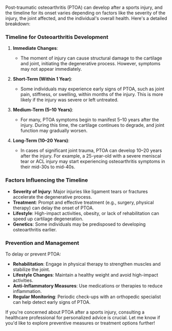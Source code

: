 Post-traumatic osteoarthritis (PTOA) can develop after a sports injury, and the timeline for its onset varies depending on factors like the severity of the injury, the joint affected, and the individual's overall health. Here's a detailed breakdown:

### **Timeline for Osteoarthritis Development**
1. **Immediate Changes**:
   - The moment of injury can cause structural damage to the cartilage and joint, initiating the degenerative process. However, symptoms may not appear immediately.

2. **Short-Term (Within 1 Year)**:
   - Some individuals may experience early signs of PTOA, such as joint pain, stiffness, or swelling, within months of the injury. This is more likely if the injury was severe or left untreated.

3. **Medium-Term (5–10 Years)**:
   - For many, PTOA symptoms begin to manifest 5–10 years after the injury. During this time, the cartilage continues to degrade, and joint function may gradually worsen.

4. **Long-Term (10–20 Years)**:
   - In cases of significant joint trauma, PTOA can develop 10–20 years after the injury. For example, a 25-year-old with a severe meniscal tear or ACL injury may start experiencing osteoarthritis symptoms in their mid-30s to mid-40s.

### **Factors Influencing the Timeline**
- **Severity of Injury**: Major injuries like ligament tears or fractures accelerate the degenerative process.
- **Treatment**: Prompt and effective treatment (e.g., surgery, physical therapy) can delay the onset of PTOA.
- **Lifestyle**: High-impact activities, obesity, or lack of rehabilitation can speed up cartilage degeneration.
- **Genetics**: Some individuals may be predisposed to developing osteoarthritis earlier.

### **Prevention and Management**
To delay or prevent PTOA:
- **Rehabilitation**: Engage in physical therapy to strengthen muscles and stabilize the joint.
- **Lifestyle Changes**: Maintain a healthy weight and avoid high-impact activities.
- **Anti-Inflammatory Measures**: Use medications or therapies to reduce inflammation.
- **Regular Monitoring**: Periodic check-ups with an orthopedic specialist can help detect early signs of PTOA.

If you're concerned about PTOA after a sports injury, consulting a healthcare professional for personalized advice is crucial. Let me know if you'd like to explore preventive measures or treatment options further!